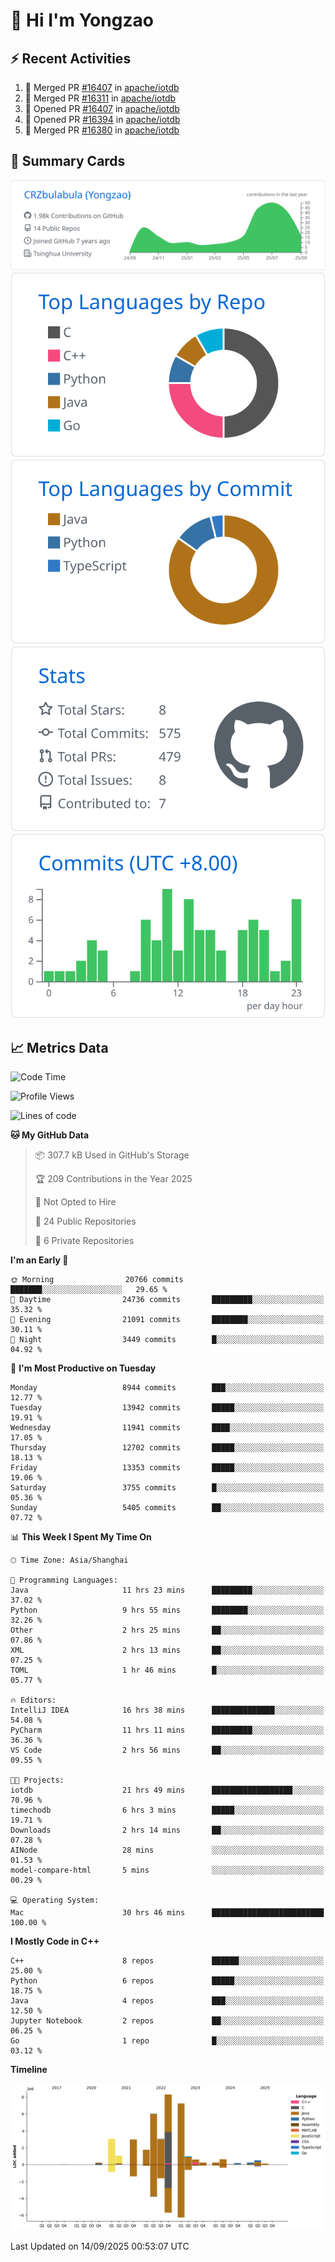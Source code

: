 # 👋 Hi I'm Yongzao

## ⚡ Recent Activities
<!--START_SECTION:activity-->
1. 🎉 Merged PR [#16407](https://github.com/apache/iotdb/pull/16407) in [apache/iotdb](https://github.com/apache/iotdb)
2. 🎉 Merged PR [#16311](https://github.com/apache/iotdb/pull/16311) in [apache/iotdb](https://github.com/apache/iotdb)
3. 💪 Opened PR [#16407](https://github.com/apache/iotdb/pull/16407) in [apache/iotdb](https://github.com/apache/iotdb)
4. 💪 Opened PR [#16394](https://github.com/apache/iotdb/pull/16394) in [apache/iotdb](https://github.com/apache/iotdb)
5. 🎉 Merged PR [#16380](https://github.com/apache/iotdb/pull/16380) in [apache/iotdb](https://github.com/apache/iotdb)
<!--END_SECTION:activity-->

## 🎑 Summary Cards

[![](https://raw.githubusercontent.com/CRZbulabula/CRZbulabula/main/profile-summary-card-output/github/0-profile-details.svg)](https://github.com/vn7n24fzkq/github-profile-summary-cards)
[![](https://raw.githubusercontent.com/CRZbulabula/CRZbulabula/main/profile-summary-card-output/github/1-repos-per-language.svg)](https://github.com/vn7n24fzkq/github-profile-summary-cards) [![](https://raw.githubusercontent.com/CRZbulabula/CRZbulabula/main/profile-summary-card-output/github/2-most-commit-language.svg)](https://github.com/vn7n24fzkq/github-profile-summary-cards)
[![](https://raw.githubusercontent.com/CRZbulabula/CRZbulabula/main/profile-summary-card-output/github/3-stats.svg)](https://github.com/vn7n24fzkq/github-profile-summary-cards) [![](https://raw.githubusercontent.com/CRZbulabula/CRZbulabula/main/profile-summary-card-output/github/4-productive-time.svg)](https://github.com/vn7n24fzkq/github-profile-summary-cards)

## 📈 Metrics Data

<!--START_SECTION:waka-->
![Code Time](http://img.shields.io/badge/Code%20Time-1%2C207%20hrs%2015%20mins-blue)

![Profile Views](http://img.shields.io/badge/Profile%20Views-0-blue)

![Lines of code](https://img.shields.io/badge/From%20Hello%20World%20I%27ve%20Written-37.2%20million%20lines%20of%20code-blue)

**🐱 My GitHub Data** 

> 📦 307.7 kB Used in GitHub's Storage 
 > 
> 🏆 209 Contributions in the Year 2025
 > 
> 🚫 Not Opted to Hire
 > 
> 📜 24 Public Repositories 
 > 
> 🔑 6 Private Repositories 
 > 
**I'm an Early 🐤** 

```text
🌞 Morning                20766 commits       ███████░░░░░░░░░░░░░░░░░░   29.65 % 
🌆 Daytime                24736 commits       █████████░░░░░░░░░░░░░░░░   35.32 % 
🌃 Evening                21091 commits       ████████░░░░░░░░░░░░░░░░░   30.11 % 
🌙 Night                  3449 commits        █░░░░░░░░░░░░░░░░░░░░░░░░   04.92 % 
```
📅 **I'm Most Productive on Tuesday** 

```text
Monday                   8944 commits        ███░░░░░░░░░░░░░░░░░░░░░░   12.77 % 
Tuesday                  13942 commits       █████░░░░░░░░░░░░░░░░░░░░   19.91 % 
Wednesday                11941 commits       ████░░░░░░░░░░░░░░░░░░░░░   17.05 % 
Thursday                 12702 commits       █████░░░░░░░░░░░░░░░░░░░░   18.13 % 
Friday                   13353 commits       █████░░░░░░░░░░░░░░░░░░░░   19.06 % 
Saturday                 3755 commits        █░░░░░░░░░░░░░░░░░░░░░░░░   05.36 % 
Sunday                   5405 commits        ██░░░░░░░░░░░░░░░░░░░░░░░   07.72 % 
```


📊 **This Week I Spent My Time On** 

```text
🕑︎ Time Zone: Asia/Shanghai

💬 Programming Languages: 
Java                     11 hrs 23 mins      █████████░░░░░░░░░░░░░░░░   37.02 % 
Python                   9 hrs 55 mins       ████████░░░░░░░░░░░░░░░░░   32.26 % 
Other                    2 hrs 25 mins       ██░░░░░░░░░░░░░░░░░░░░░░░   07.86 % 
XML                      2 hrs 13 mins       ██░░░░░░░░░░░░░░░░░░░░░░░   07.25 % 
TOML                     1 hr 46 mins        █░░░░░░░░░░░░░░░░░░░░░░░░   05.77 % 

🔥 Editors: 
IntelliJ IDEA            16 hrs 38 mins      ██████████████░░░░░░░░░░░   54.08 % 
PyCharm                  11 hrs 11 mins      █████████░░░░░░░░░░░░░░░░   36.36 % 
VS Code                  2 hrs 56 mins       ██░░░░░░░░░░░░░░░░░░░░░░░   09.55 % 

🐱‍💻 Projects: 
iotdb                    21 hrs 49 mins      ██████████████████░░░░░░░   70.96 % 
timechodb                6 hrs 3 mins        █████░░░░░░░░░░░░░░░░░░░░   19.71 % 
Downloads                2 hrs 14 mins       ██░░░░░░░░░░░░░░░░░░░░░░░   07.28 % 
AINode                   28 mins             ░░░░░░░░░░░░░░░░░░░░░░░░░   01.53 % 
model-compare-html       5 mins              ░░░░░░░░░░░░░░░░░░░░░░░░░   00.29 % 

💻 Operating System: 
Mac                      30 hrs 46 mins      █████████████████████████   100.00 % 
```

**I Mostly Code in C++** 

```text
C++                      8 repos             ██████░░░░░░░░░░░░░░░░░░░   25.00 % 
Python                   6 repos             █████░░░░░░░░░░░░░░░░░░░░   18.75 % 
Java                     4 repos             ███░░░░░░░░░░░░░░░░░░░░░░   12.50 % 
Jupyter Notebook         2 repos             ██░░░░░░░░░░░░░░░░░░░░░░░   06.25 % 
Go                       1 repo              █░░░░░░░░░░░░░░░░░░░░░░░░   03.12 % 
```



**Timeline**

![Lines of Code chart](https://raw.githubusercontent.com/CRZbulabula/CRZbulabula/main/assets/bar_graph.png)


 Last Updated on 14/09/2025 00:53:07 UTC
<!--END_SECTION:waka-->

